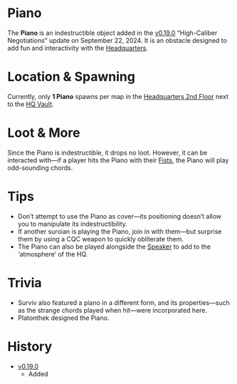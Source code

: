# Piano  
The **Piano** is an indestructible object added in the [v0.19.0](https://github.com/HasangerGames/suroi/releases/tag/v0.19.0) “High-Caliber Negotiations” update on September 22, 2024. It is an obstacle designed to add fun and interactivity with the [Headquarters](/buildings/headquarters).  

# Location & Spawning  
Currently, only **1 Piano** spawns per map in the [Headquarters 2nd Floor](/buildings/headquarters_second_floor) next to the [HQ Vault](/buildings/headquarters_vault).  

# Loot & More  
Since the Piano is indestructible, it drops no loot. However, it can be interacted with—if a player hits the Piano with their [Fists](/weapons/melees/fists), the Piano will play odd-sounding chords.  

# Tips  
- Don’t attempt to use the Piano as cover—its positioning doesn’t allow you to manipulate its indestructibility.  
- If another suroian is playing the Piano, join in with them—but surprise them by using a CQC weapon to quickly obliterate them.  
- The Piano can also be played alongside the [Speaker](/obstacles/speaker) to add to the ‘atmosphere’ of the HQ.  

# Trivia  
- Surviv also featured a piano in a different form, and its properties—such as the strange chords played when hit—were incorporated here.
- Platonthek designed the Piano.  

# History  
- [v0.19.0](https://github.com/HasangerGames/suroi/releases/tag/v0.19.0)  
  - Added  
